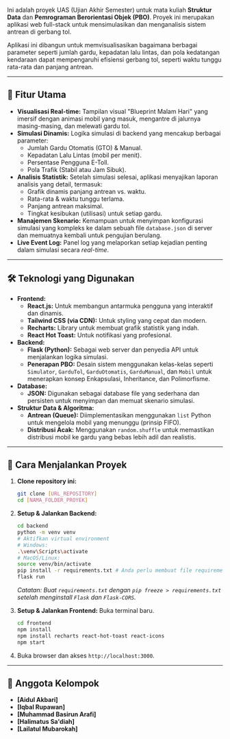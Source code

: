 Ini adalah proyek UAS (Ujian Akhir Semester) untuk mata kuliah **Struktur Data** dan **Pemrograman Berorientasi Objek (PBO)**. Proyek ini merupakan aplikasi web full-stack untuk mensimulasikan dan menganalisis sistem antrean di gerbang tol.

Aplikasi ini dibangun untuk memvisualisasikan bagaimana berbagai parameter seperti jumlah gardu, kepadatan lalu lintas, dan pola kedatangan kendaraan dapat mempengaruhi efisiensi gerbang tol, seperti waktu tunggu rata-rata dan panjang antrean.

---

## 🚀 Fitur Utama

* **Visualisasi Real-time:** Tampilan visual "Blueprint Malam Hari" yang imersif dengan animasi mobil yang masuk, mengantre di jalurnya masing-masing, dan melewati gardu tol.
* **Simulasi Dinamis:** Logika simulasi di backend yang mencakup berbagai parameter:
    * Jumlah Gardu Otomatis (GTO) & Manual.
    * Kepadatan Lalu Lintas (mobil per menit).
    * Persentase Pengguna E-Toll.
    * Pola Trafik (Stabil atau Jam Sibuk).
* **Analisis Statistik:** Setelah simulasi selesai, aplikasi menyajikan laporan analisis yang detail, termasuk:
    * Grafik dinamis panjang antrean vs. waktu.
    * Rata-rata & waktu tunggu terlama.
    * Panjang antrean maksimal.
    * Tingkat kesibukan (utilisasi) untuk setiap gardu.
* **Manajemen Skenario:** Kemampuan untuk menyimpan konfigurasi simulasi yang kompleks ke dalam sebuah file `database.json` di server dan memuatnya kembali untuk pengujian berulang.
* **Live Event Log:** Panel log yang melaporkan setiap kejadian penting dalam simulasi secara *real-time*.

---

## 🛠️ Teknologi yang Digunakan

* **Frontend:**
    * **React.js:** Untuk membangun antarmuka pengguna yang interaktif dan dinamis.
    * **Tailwind CSS (via CDN):** Untuk styling yang cepat dan modern.
    * **Recharts:** Library untuk membuat grafik statistik yang indah.
    * **React Hot Toast:** Untuk notifikasi yang profesional.
* **Backend:**
    * **Flask (Python):** Sebagai web server dan penyedia API untuk menjalankan logika simulasi.
    * **Penerapan PBO:** Desain sistem menggunakan kelas-kelas seperti `Simulator`, `GarduTol`, `GarduOtomatis`, `GarduManual`, dan `Mobil` untuk menerapkan konsep Enkapsulasi, Inheritance, dan Polimorfisme.
* **Database:**
    * **JSON:** Digunakan sebagai database file yang sederhana dan persisten untuk menyimpan dan memuat skenario simulasi.
* **Struktur Data & Algoritma:**
    * **Antrean (Queue):** Diimplementasikan menggunakan `list` Python untuk mengelola mobil yang menunggu (prinsip FIFO).
    * **Distribusi Acak:** Menggunakan `random.shuffle` untuk memastikan distribusi mobil ke gardu yang bebas lebih adil dan realistis.

---

## 📖 Cara Menjalankan Proyek

1.  **Clone repository ini:**
    ```bash
    git clone [URL_REPOSITORY]
    cd [NAMA_FOLDER_PROYEK]
    ```

2.  **Setup & Jalankan Backend:**
    ```bash
    cd backend
    python -m venv venv
    # Aktifkan virtual environment
    # Windows:
    .\venv\Scripts\activate
    # MacOS/Linux:
    source venv/bin/activate
    pip install -r requirements.txt # Anda perlu membuat file requirements.txt
    flask run
    ```
    *Catatan: Buat `requirements.txt` dengan `pip freeze > requirements.txt` setelah menginstall `Flask` dan `Flask-CORS`.*

3.  **Setup & Jalankan Frontend:**
    Buka terminal baru.
    ```bash
    cd frontend
    npm install
    npm install recharts react-hot-toast react-icons
    npm start
    ```

4.  Buka browser dan akses `http://localhost:3000`.

---

## 👥 Anggota Kelompok

* **[Aidul Akbari]**
* **[Iqbal Rupawan]**
* **[Muhammad Basirun Arafi]**
* **[Halimatus Sa'diah]**
* **[Lailatul Mubarokah]**
